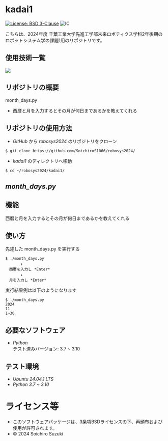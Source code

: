 # kadai1
[![License: BSD 3-Clause](https://img.shields.io/badge/License-BSD%203--Clause-blue.svg)](https://opensource.org/licenses/BSD-3-Clause)
![IC](https://github.com/SoichiroS1066/robosys2024/actions/workflows/test_month_days.yml/badge.svg)

こちらは、2024年度 千葉工業大学先進工学部未来ロボティクス学科2年後期のロボットシステム学の課題1用のリポジトリです。

## 使用技術一覧
<img src="https://img.shields.io/badge/-Python-yellow.svg?logo=python&style=for-the-badge">

## リポジトリの概要
month_days.py
- 西暦と月を入力するとその月が何日まであるかを教えてくれる


## リポジトリの使用方法
- *GitHub* から *robosys2024* のリポジトリをクローン  
```
$ git clone https://github.com/SoichiroS1066/robosys2024/
```  
- *kadai1* のディレクトリへ移動  
```
$ cd ~/robosys2024/kadai1/
```

## *month_days.py*

## 機能
西暦と月を入力するとその月が何日まであるかを教えてくれる

## 使い方
先述した month_days.py を実行する  
```
$ ./month_days.py  
　　　　↓  
　西暦を入力し *Enter*  
　　　　↓  
　月を入力し *Enter*
```
  
実行結果例は以下のようになります
```
$ ./month_days.py
2024
11
1~30
```

## 必要なソフトウェア
- *Python*  
テスト済みバージョン: 3.7 ~ 3.10

## テスト環境
- *Ubuntu 24.04.1 LTS*
- *Python 3.7 ~ 3.10*

# ライセンス等
- このソフトウェアパッケージは、3条項BSDライセンスの下、再頒布および使用が許可されます。
- © 2024 Soichiro Suzuki
